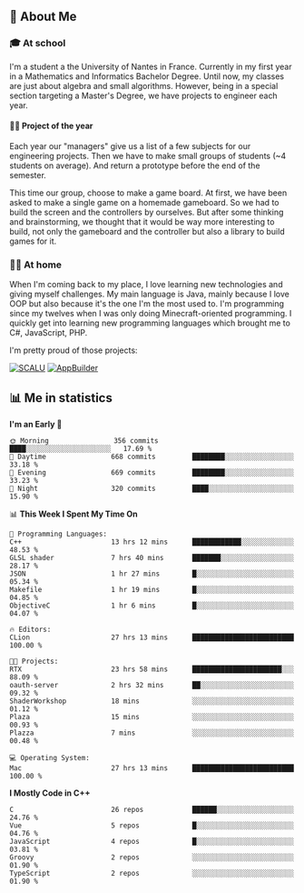 ## 👀 About Me

### 🎓 At school

I'm a student a the University of Nantes in France. Currently in my first year in a Mathematics and Informatics Bachelor Degree. Until now, my classes are just about algebra and small algorithms. However, being in a special section targeting a Master's Degree, we have projects to engineer each year. 

#### 🔧🔬 Project of the year

Each year our "managers" give us a list of a few subjects for our engineering projects. Then we have to make small groups of students (~4 students on average). And return a prototype before the end of the semester.

This time our group, choose to make a game board. At first, we have been asked to make a single game on a homemade gameboard. So we had to build the screen and the controllers by ourselves. 
But after some thinking and brainstorming, we thought that it would be way more interesting to build, not only the gameboard and the controller but also a library to build games for it.

### 👨‍💻 At home

When I'm coming back to my place, I love learning new technologies and giving myself challenges. My main language is Java, mainly because I love OOP but also because it's the one I'm the most used to. I'm programming since my twelves when I was only doing Minecraft-oriented programming.  I quickly get into learning new programming languages which brought me to C#, JavaScript, PHP. 

I'm pretty proud of those projects:

[![SCALU](https://github-readme-stats.vercel.app/api/pin?username=renardfute&repo=SCALU)](https://github.com/renardfute/scalu)
[![AppBuilder](https://github-readme-stats.vercel.app/api/pin?username=pulsedev2&repo=AppBuilder)](https://github.com/pulsedev2/AppBuilder)

## 📊 Me in statistics
<!--START_SECTION:waka-->
**I'm an Early 🐤** 

```text
🌞 Morning                356 commits         ████░░░░░░░░░░░░░░░░░░░░░   17.69 % 
🌆 Daytime                668 commits         ████████░░░░░░░░░░░░░░░░░   33.18 % 
🌃 Evening                669 commits         ████████░░░░░░░░░░░░░░░░░   33.23 % 
🌙 Night                  320 commits         ████░░░░░░░░░░░░░░░░░░░░░   15.90 % 
```


📊 **This Week I Spent My Time On** 

```text
💬 Programming Languages: 
C++                      13 hrs 12 mins      ████████████░░░░░░░░░░░░░   48.53 % 
GLSL shader              7 hrs 40 mins       ███████░░░░░░░░░░░░░░░░░░   28.17 % 
JSON                     1 hr 27 mins        █░░░░░░░░░░░░░░░░░░░░░░░░   05.34 % 
Makefile                 1 hr 19 mins        █░░░░░░░░░░░░░░░░░░░░░░░░   04.85 % 
ObjectiveC               1 hr 6 mins         █░░░░░░░░░░░░░░░░░░░░░░░░   04.07 % 

🔥 Editors: 
CLion                    27 hrs 13 mins      █████████████████████████   100.00 % 

🐱‍💻 Projects: 
RTX                      23 hrs 58 mins      ██████████████████████░░░   88.09 % 
oauth-server             2 hrs 32 mins       ██░░░░░░░░░░░░░░░░░░░░░░░   09.32 % 
ShaderWorkshop           18 mins             ░░░░░░░░░░░░░░░░░░░░░░░░░   01.12 % 
Plaza                    15 mins             ░░░░░░░░░░░░░░░░░░░░░░░░░   00.93 % 
Plazza                   7 mins              ░░░░░░░░░░░░░░░░░░░░░░░░░   00.48 % 

💻 Operating System: 
Mac                      27 hrs 13 mins      █████████████████████████   100.00 % 
```

**I Mostly Code in C++** 

```text
C                        26 repos            ██████░░░░░░░░░░░░░░░░░░░   24.76 % 
Vue                      5 repos             █░░░░░░░░░░░░░░░░░░░░░░░░   04.76 % 
JavaScript               4 repos             █░░░░░░░░░░░░░░░░░░░░░░░░   03.81 % 
Groovy                   2 repos             ░░░░░░░░░░░░░░░░░░░░░░░░░   01.90 % 
TypeScript               2 repos             ░░░░░░░░░░░░░░░░░░░░░░░░░   01.90 % 
```




<!--END_SECTION:waka-->
